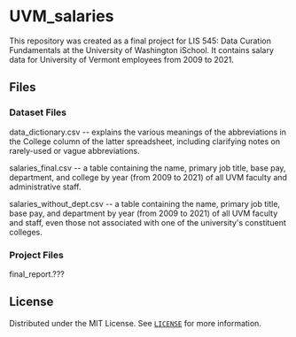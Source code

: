# UVM_salaries

This repository was created as a final project for LIS 545: Data Curation Fundamentals at the University of Washington iSchool. It contains salary data for University of Vermont employees from 2009 to 2021.

## Files

### Dataset Files

data_dictionary.csv -- explains the various meanings of the abbreviations in the College column of the latter spreadsheet, including clarifying notes on rarely-used or vague abbreviations.

salaries_final.csv -- a table containing the name, primary job title, base pay, department, and college by year (from 2009 to 2021) of all UVM faculty and administrative staff.

salaries_without_dept.csv -- a table containing the name, primary job title, base pay, and department by year (from 2009 to 2021) of all UVM faculty and staff, even those not associated with one of the university's constituent colleges.


### Project Files

final_report.???


## License

Distributed under the MIT License. See <a href="https://github.com/awgusz/UVM_salaries/blob/main/LICENSE">`LICENSE`</a> for more information.
